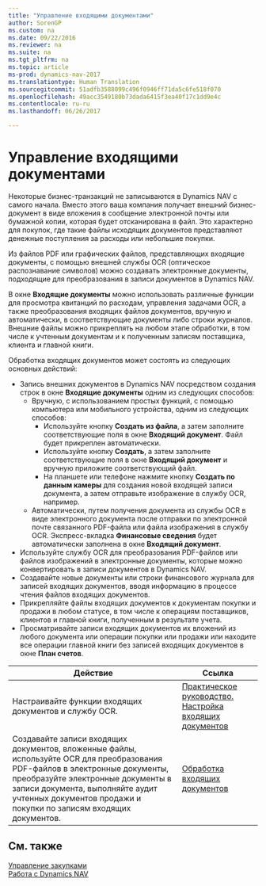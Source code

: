 ```yaml
---
title: "Управление входящими документами"
author: SorenGP
ms.custom: na
ms.date: 09/22/2016
ms.reviewer: na
ms.suite: na
ms.tgt_pltfrm: na
ms.topic: article
ms-prod: dynamics-nav-2017
ms.translationtype: Human Translation
ms.sourcegitcommit: 51adfb3588099c496f0946ff71da5c6fe518f070
ms.openlocfilehash: 49acc3549180b73dada6415f3ea40f17c1dd9e4c
ms.contentlocale: ru-ru
ms.lasthandoff: 06/26/2017

---
```


# <a name="manage-incoming-documents"></a>Управление входящими документами
Некоторые бизнес-транзакций не записываются в Dynamics NAV с самого начала. Вместо этого ваша компания получает внешний бизнес-документ в виде вложения в сообщение электронной почты или бумажной копии, которая будет отсканирована в файл. Это характерно для покупок, где такие файлы исходящих документов представляют денежные поступления за расходы или небольшие покупки.

Из файлов PDF или графических файлов, представляющих входящие документы, с помощью внешней службы OCR (оптическое распознавание символов) можно создавать электронные документы, подходящие для преобразования в записи документов в Dynamics NAV.

В окне **Входящие документы** можно использовать различные функции для просмотра квитанций по расходам, управления задачами OCR, а также преобразования входящих файлов документов, вручную и автоматически, в соответствующие документы либо строки журналов. Внешние файлы можно прикреплять на любом этапе обработки, в том числе к учтенным документам и к полученным записям поставщика, клиента и главной книги.

Обработка входящих документов может состоять из следующих основных действий:

* Запись внешних документов в Dynamics NAV посредством создания строк в окне **Входящие документы** одним из следующих способов:
    * Вручную, с использованием простых функций, с помощью компьютера или мобильного устройства, одним из следующих способов:
        * Используйте кнопку **Создать из файла**, а затем заполните соответствующие поля в окне **Входящий документ**. Файл будет прикреплен автоматически.  
        * Используйте кнопку **Создать**, а затем заполните соответствующие поля в окне **Входящий документ** и вручную приложите соответствующий файл.
        * На планшете или телефоне нажмите кнопку **Создать по данным камеры** для создания новой входящей записи документа, а затем отправьте изображение в службу OCR, например.
    * Автоматически, путем получения документа из службы OCR в виде электронного документа после отправки по электронной почте связанного PDF-файла или файла изображения в службу OCR. Экспресс-вкладка **Финансовые сведения** будет автоматически заполнена в окне **Входящий документ**.
* Используйте службу OCR для преобразования PDF-файлов или файлов изображений в электронные документы, которые можно конвертировать в записи документов в Dynamics NAV.
* Создавайте новые документы или строки финансового журнала для записей входящих документов, вводя информацию в процессе чтения файлов входящих документов.
* Прикрепляйте файлы входящих документов к документам покупки и продажи в любом статусе, в том числе к операциям поставщиков, клиентов и главной книги, полученным в результате учета.
* Просматривайте записи входящих документов их вложений из любого документа или операции покупки или продажи или находите все операции главной книги без записей входящих документов в окне **План счетов**.


|Действие |Ссылка |
|---|----|
|Настраивайте функции входящих документов и службу OCR.|[Практическое руководство. Настройка входящих документов](across-how-setup-income-documents.md)|
|Создавайте записи входящих документов, вложенные файлы, используйте OCR для преобразования PDF-файлов в электронные документы, преобразуйте электронные документы в записи документа, выполняйте аудит учтенных документов продажи и покупки по записям входящих документов.|[Обработка входящих документов](across-process-income-documents.md)|

## <a name="see-also"></a>См. также  
[Управление закупками](purchasing-manage-purchasing.md)  
[Работа с Dynamics NAV](ui-work-product.md)

